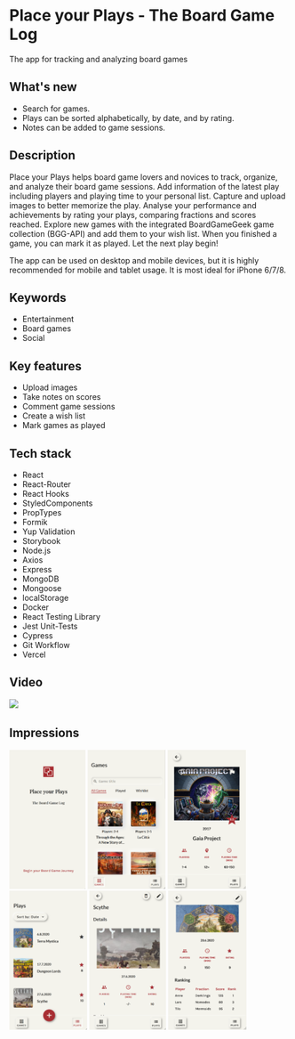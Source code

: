 # Place your Plays - The Board Game Log

The app for tracking and analyzing board games

## What's new

- Search for games.
- Plays can be sorted alphabetically, by date, and by rating.
- Notes can be added to game sessions.

## Description

Place your Plays helps board game lovers and novices to track, organize, and analyze their board game sessions. Add information of the latest play including players and playing time to your personal list. Capture and upload images to better memorize the play. Analyse your performance and achievements by rating your plays, comparing fractions and scores reached. Explore new games with the integrated BoardGameGeek game collection (BGG-API) and add them to your wish list. When you finished a game, you can mark it as played. Let the next play begin!

The app can be used on desktop and mobile devices, but it is highly recommended for mobile and tablet usage. It is most ideal for iPhone 6/7/8.

## Keywords

- Entertainment
- Board games
- Social

## Key features

- Upload images
- Take notes on scores
- Comment game sessions
- Create a wish list
- Mark games as played

## Tech stack

- React
- React-Router
- React Hooks
- StyledComponents
- PropTypes
- Formik
- Yup Validation
- Storybook
- Node.js
- Axios
- Express
- MongoDB
- Mongoose
- localStorage
- Docker
- React Testing Library
- Jest Unit-Tests
- Cypress
- Git Workflow
- Vercel

## Video

<img src="https://user-images.githubusercontent.com/61810490/90652013-f9cc0000-e23d-11ea-8421-5b1e87a131ac.gif" height="250" />

## Impressions

<img src="./screenshots/Landing_page.png" height="250"> <img src="./screenshots/Games_with_search.png" height="250"> <img src="./screenshots/Game_details.png" height="250"> <img src="./screenshots/Plays_with_filter.png" height="250"> <img src="./screenshots/Play_details.png" height="250"> <img src="./screenshots/Play_ranking.png" height="250">

